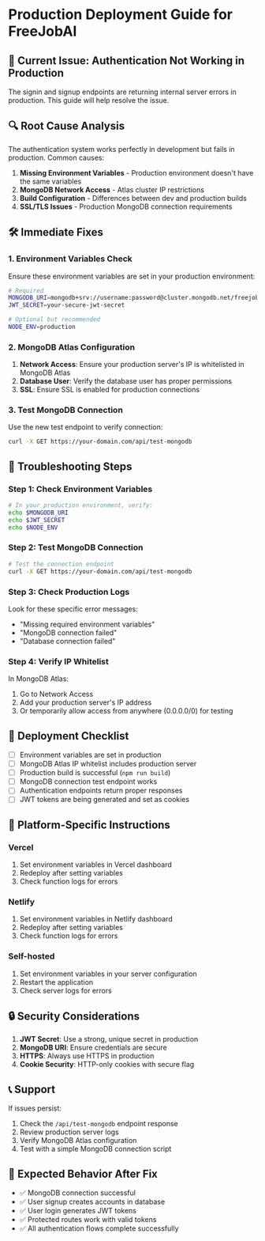# Production Deployment Guide for FreeJobAI

## 🚨 **Current Issue: Authentication Not Working in Production**

The signin and signup endpoints are returning internal server errors in production. This guide will help resolve the issue.

## 🔍 **Root Cause Analysis**

The authentication system works perfectly in development but fails in production. Common causes:

1. **Missing Environment Variables** - Production environment doesn't have the same variables
2. **MongoDB Network Access** - Atlas cluster IP restrictions
3. **Build Configuration** - Differences between dev and production builds
4. **SSL/TLS Issues** - Production MongoDB connection requirements

## 🛠️ **Immediate Fixes**

### 1. Environment Variables Check

Ensure these environment variables are set in your production environment:

```bash
# Required
MONGODB_URI=mongodb+srv://username:password@cluster.mongodb.net/freejobai
JWT_SECRET=your-secure-jwt-secret

# Optional but recommended
NODE_ENV=production
```

### 2. MongoDB Atlas Configuration

1. **Network Access**: Ensure your production server's IP is whitelisted in MongoDB Atlas
2. **Database User**: Verify the database user has proper permissions
3. **SSL**: Ensure SSL is enabled for production connections

### 3. Test MongoDB Connection

Use the new test endpoint to verify connection:

```bash
curl -X GET https://your-domain.com/api/test-mongodb
```

## 🔧 **Troubleshooting Steps**

### Step 1: Check Environment Variables

```bash
# In your production environment, verify:
echo $MONGODB_URI
echo $JWT_SECRET
echo $NODE_ENV
```

### Step 2: Test MongoDB Connection

```bash
# Test the connection endpoint
curl -X GET https://your-domain.com/api/test-mongodb
```

### Step 3: Check Production Logs

Look for these specific error messages:
- "Missing required environment variables"
- "MongoDB connection failed"
- "Database connection failed"

### Step 4: Verify IP Whitelist

In MongoDB Atlas:
1. Go to Network Access
2. Add your production server's IP address
3. Or temporarily allow access from anywhere (0.0.0.0/0) for testing

## 🚀 **Deployment Checklist**

- [ ] Environment variables are set in production
- [ ] MongoDB Atlas IP whitelist includes production server
- [ ] Production build is successful (`npm run build`)
- [ ] MongoDB connection test endpoint works
- [ ] Authentication endpoints return proper responses
- [ ] JWT tokens are being generated and set as cookies

## 📱 **Platform-Specific Instructions**

### Vercel
1. Set environment variables in Vercel dashboard
2. Redeploy after setting variables
3. Check function logs for errors

### Netlify
1. Set environment variables in Netlify dashboard
2. Redeploy after setting variables
3. Check function logs for errors

### Self-hosted
1. Set environment variables in your server configuration
2. Restart the application
3. Check server logs for errors

## 🔒 **Security Considerations**

1. **JWT Secret**: Use a strong, unique secret in production
2. **MongoDB URI**: Ensure credentials are secure
3. **HTTPS**: Always use HTTPS in production
4. **Cookie Security**: HTTP-only cookies with secure flag

## 📞 **Support**

If issues persist:
1. Check the `/api/test-mongodb` endpoint response
2. Review production server logs
3. Verify MongoDB Atlas configuration
4. Test with a simple MongoDB connection script

## 🎯 **Expected Behavior After Fix**

- ✅ MongoDB connection successful
- ✅ User signup creates accounts in database
- ✅ User login generates JWT tokens
- ✅ Protected routes work with valid tokens
- ✅ All authentication flows complete successfully

